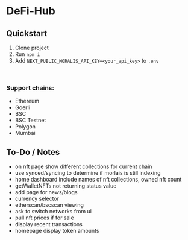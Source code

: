 # DeFi-Hub

## Quickstart

1. Clone project
2. Run `npm i`
3. Add `NEXT_PUBLIC_MORALIS_API_KEY=<your_api_key>` to `.env`

<br>

### Support chains:

- Ethereum
- Goerli 
- BSC
- BSC Testnet
- Polygon
- Mumbai 

## To-Do / Notes

- on nft page show different collections for current chain 
- use synced/syncing to determine if morlais is still indexing 
- home dashboard include names of nft collections, owned nft count
- getWalletNFTs not returning status value
- add page for news/blogs
- currency selector
- etherscan/bscscan viewing
- ask to switch networks from ui
- pull nft prices if for sale
- display recent transactions
- homepage display token amounts
